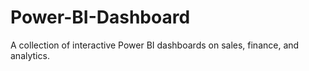 # Power-BI-Dashboard
A collection of interactive Power BI dashboards on sales, finance, and analytics.
